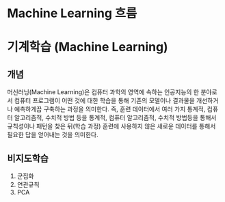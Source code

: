 # Machine Learning 흐름 

#  기계학습 (Machine Learning)

## 개념

머신러닝(Machine Learning)은 컴퓨터 과학의 영역에 속하는 인공지능의 한 분야로서 컴퓨터 프로그램이 어떤 것에 대한 학습을 통해 기존의 모델이나 결과물을 개선하거나 예측하게끔 구축하는 과정을 의미한다. 즉, 훈련 데이터에서 여러 가지 통계적, 컴퓨터 알고리즘적, 수치적 방법 등을 통계적, 컴퓨터 알고리즘적, 수치적 방법등을 통해서 규칙성이나 패턴을 찾은 뒤(학습 과정) 훈련에 사용하지 않은 새로운 데이터를 통해서 필요한 답을 얻어내는 것을 의미한다. 





## 비지도학습 

1. 군집화
2. 연관규칙
3. PCA